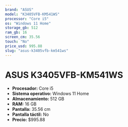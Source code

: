 ```yaml
---
brand: "ASUS"
model: "K3405VFB-KM541WS"
processor: "Core i5"
os: "Windows 11 Home"
storage_gb: 512
ram_gb: 16
screen_cm: 35.56
touch: "No"
price_usd: 995.88
slug: "asus-k3405vfb-km541ws"
---
```


# ASUS K3405VFB-KM541WS

- **Procesador:** Core i5
- **Sistema operativo:** Windows 11 Home
- **Almacenamiento:** 512 GB
- **RAM:** 16 GB
- **Pantalla:** 35.56 cm
- **Pantalla táctil:** No
- **Precio:** $995.88

